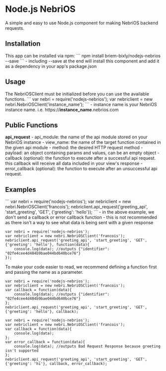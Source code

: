 # Node.js NebriOS

A simple and easy to use Node.js component for making NebriOS backend requests.

<h2>Installation</h2>
This app can be installed via npm:
```
npm install briem-bixly/nodejs-nebrios --save
```
- including --save at the end will install this component and add it as a dependency in your app's package.json

<h2>Usage</h2>
The NebriOSClient must be initialized before you can use the available functions.
```
var nebri = require('nodejs-nebrios');
var nebriclient = new nebri.NebriOSClient('instance_name');
```
- instance name is your NebriOS instance name. i.e. https://<strong>instance_name</strong>.nebrios.com

<h2>Public Functions</h2>
<strong>api_request</strong>
- api_module: the name of the api module stored on your NebriOS instance
- view_name: the name of the target function contained in the given api module
- method: the desired HTTP request method
- payload: an object containing params and values, can be an empty object
- callback (optional): the function to execute after a successful api request. this callback will receive all data included in your view's response
- error_callback (optional): the function to execute after an unsuccessful api request.

<h2>Examples</h2>
```
var nebri = require('nodejs-nebrios');
var nebriclient = new nebri.NebriOSClient('francois');
nebriclient.api_request('greeting_api', 'start_greeting', 'GET', {'greeting': 'hello'});
```
- in the above example, we don't send a callback or error callback function
- this is not recommended as there isn't a way to see what data is being sent with a given response

```
var nebri = require('nodejs-nebrios');
var nebriclient = new nebri.NebriOSClient('francois');
nebriclient.api_request('greeting_api', 'start_greeting', 'GET', {'greeting': 'hello'}, function(data){
    console.log(data); //outputs {"identifier": "02fe4cee4d484b9bae044bd640bce76"}
});
```
To make your code easier to read, we recommend defining a function first and passing the name as a parameter.
```
var nebri = require('nodejs-nebrios');
var nebriclient = new nebri.NebriOSClient('francois');
var callback = function(data){
    console.log(data); //outputs {"identifier": "02fe4cee4d484b9bae044bd640bce76"}
};
nebriclient.api_request('greeting_api', 'start_greeting', 'GET', {'greeting': 'hello'}, callback);
```
```
var nebri = require('nodejs-nebrios');
var nebriclient = new nebri.NebriOSClient('francois');
var callback = function(data){
    console.log(data);
};
var error_callback = function(data){
    console.log(data); //outputs Bad Request Response because greeting isn't supported
};
nebriclient.api_request('greeting_api', 'start_greeting', 'GET', {'greeting': 'hi'}, callback, error_callback);
```
